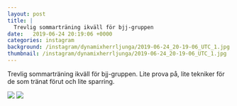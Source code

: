 ```yaml
---
layout: post
title: |
  Trevlig sommarträning ikväll för bjj-gruppen
date:   2019-06-24 20:19:06 +0000
categories: instagram
background: /instagram/dynamixherrljunga/2019-06-24_20-19-06_UTC_1.jpg
thumbnail: /instagram/dynamixherrljunga/2019-06-24_20-19-06_UTC_1.jpg
---
```

Trevlig sommarträning ikväll för bjj-gruppen. Lite prova på, lite tekniker för de som tränat förut och lite sparring. 



<img src='/www-dynamix-herrljunga/instagram/dynamixherrljunga/2019-06-24_20-19-06_UTC_1.jpg' class='img-fluid' />


<img src='/www-dynamix-herrljunga/instagram/dynamixherrljunga/2019-06-24_20-19-06_UTC_2.jpg' class='img-fluid' />
